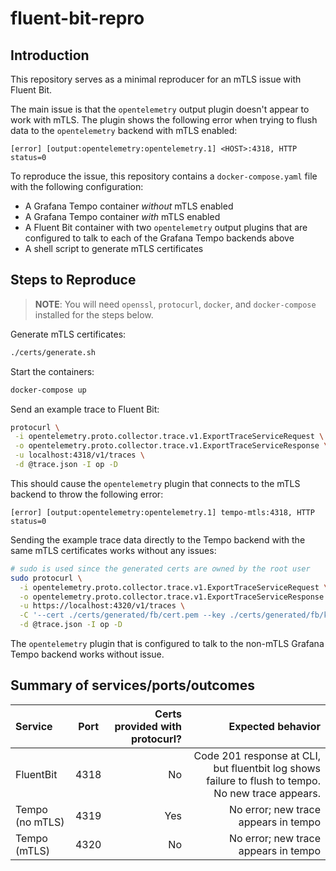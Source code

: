 # fluent-bit-repro

## Introduction

This repository serves as a minimal reproducer for an mTLS issue with Fluent Bit.

The main issue is that the `opentelemetry` output plugin doesn't appear to work with mTLS. The plugin shows the following error when trying to flush data to the `opentelemetry` backend with mTLS enabled:

```
[error] [output:opentelemetry:opentelemetry.1] <HOST>:4318, HTTP status=0
```

To reproduce the issue, this repository contains a `docker-compose.yaml` file with the following configuration:

- A Grafana Tempo container _without_ mTLS enabled
- A Grafana Tempo container _with_ mTLS enabled
- A Fluent Bit container with two `opentelemetry` output plugins that are configured to talk to each of the Grafana Tempo backends above
- A shell script to generate mTLS certificates

## Steps to Reproduce

> **NOTE**: You will need `openssl`, `protocurl`, `docker`, and `docker-compose` installed for the steps below.

Generate mTLS certificates:

```sh
./certs/generate.sh
```

Start the containers:

```sh
docker-compose up
```

Send an example trace to Fluent Bit:

```sh
protocurl \
 -i opentelemetry.proto.collector.trace.v1.ExportTraceServiceRequest \
 -o opentelemetry.proto.collector.trace.v1.ExportTraceServiceResponse \
 -u localhost:4318/v1/traces \
 -d @trace.json -I op -D
```

This should cause the `opentelemetry` plugin that connects to the mTLS backend to throw the following error:

```
[error] [output:opentelemetry:opentelemetry.1] tempo-mtls:4318, HTTP status=0
```

Sending the example trace data directly to the Tempo backend with the same mTLS certificates works without any issues:

```sh
# sudo is used since the generated certs are owned by the root user
sudo protocurl \
  -i opentelemetry.proto.collector.trace.v1.ExportTraceServiceRequest \
  -o opentelemetry.proto.collector.trace.v1.ExportTraceServiceResponse \
  -u https://localhost:4320/v1/traces \
  -C '--cert ./certs/generated/fb/cert.pem --key ./certs/generated/fb/key.pem --cacert ./certs/generated/fb/ca.pem' \
  -d @trace.json -I op -D
```

The `opentelemetry` plugin that is configured to talk to the non-mTLS Grafana Tempo backend works without issue.

## Summary of services/ports/outcomes

| Service              | Port | Certs provided with protocurl? | Expected behavior |
| :---------------- | :------: | ----: | ----: |
| FluentBit         |   4318   | No   | Code 201 response at CLI, but fluentbit log shows failure to flush to tempo. No new trace appears. |
| Tempo (no mTLS)   |   4319   | Yes  | No error; new trace appears in tempo |
| Tempo (mTLS)      |   4320   | No   | No error; new trace appears in tempo |
